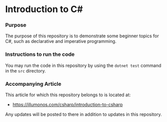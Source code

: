 # Introduction to C#

### Purpose

The purpose of this repository is to demonstrate some beginner topics for C#, such as declarative and imperative programming.

### Instructions to run the code

You may run the code in this repository by using the `dotnet test` command in the `src` directory.

### Accompanying Article

This article for which this repository belongs to is located at:

* https://illumonos.com/csharp/introduction-to-csharp

Any updates will be posted to there in addition to updates in this repository.